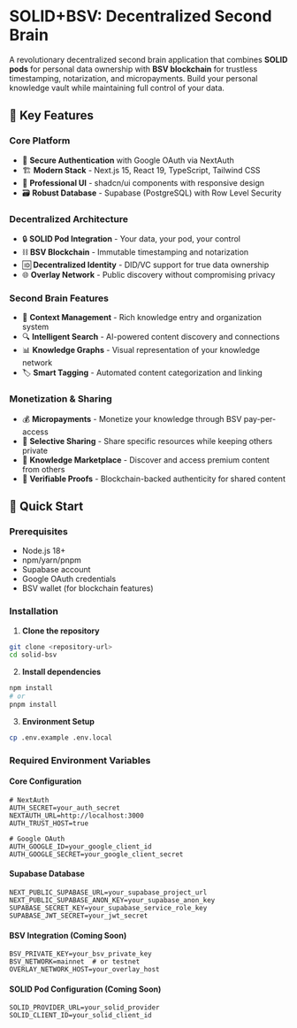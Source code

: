 # SOLID+BSV: Decentralized Second Brain

A revolutionary decentralized second brain application that combines **SOLID pods** for personal data ownership with **BSV blockchain** for trustless timestamping, notarization, and micropayments. Build your personal knowledge vault while maintaining full control of your data.

## 🌟 Key Features

### Core Platform
- 🔐 **Secure Authentication** with Google OAuth via NextAuth
- 🏗️ **Modern Stack** - Next.js 15, React 19, TypeScript, Tailwind CSS
- 🎨 **Professional UI** - shadcn/ui components with responsive design
- 🗃️ **Robust Database** - Supabase (PostgreSQL) with Row Level Security

### Decentralized Architecture
- 🔒 **SOLID Pod Integration** - Your data, your pod, your control
- ⛓️ **BSV Blockchain** - Immutable timestamping and notarization
- 🆔 **Decentralized Identity** - DID/VC support for true data ownership
- 🌐 **Overlay Network** - Public discovery without compromising privacy

### Second Brain Features
- 🧠 **Context Management** - Rich knowledge entry and organization system
- 🔍 **Intelligent Search** - AI-powered content discovery and connections
- 📊 **Knowledge Graphs** - Visual representation of your knowledge network
- 🏷️ **Smart Tagging** - Automated content categorization and linking

### Monetization & Sharing
- 💰 **Micropayments** - Monetize your knowledge through BSV pay-per-access
- 🔗 **Selective Sharing** - Share specific resources while keeping others private
- 🏪 **Knowledge Marketplace** - Discover and access premium content from others
- 📜 **Verifiable Proofs** - Blockchain-backed authenticity for shared content

## 🚀 Quick Start

### Prerequisites
- Node.js 18+ 
- npm/yarn/pnpm
- Supabase account
- Google OAuth credentials
- BSV wallet (for blockchain features)

### Installation

1. **Clone the repository**
```bash
git clone <repository-url>
cd solid-bsv
```

2. **Install dependencies**
```bash
npm install
# or
pnpm install
```

3. **Environment Setup**
```bash
cp .env.example .env.local
```

### Required Environment Variables

#### Core Configuration
```env
# NextAuth
AUTH_SECRET=your_auth_secret
NEXTAUTH_URL=http://localhost:3000
AUTH_TRUST_HOST=true

# Google OAuth
AUTH_GOOGLE_ID=your_google_client_id
AUTH_GOOGLE_SECRET=your_google_client_secret
```

#### Supabase Database
```env
NEXT_PUBLIC_SUPABASE_URL=your_supabase_project_url
NEXT_PUBLIC_SUPABASE_ANON_KEY=your_supabase_anon_key
SUPABASE_SECRET_KEY=your_supabase_service_role_key
SUPABASE_JWT_SECRET=your_jwt_secret
```

#### BSV Integration (Coming Soon)
```env
BSV_PRIVATE_KEY=your_bsv_private_key
BSV_NETWORK=mainnet  # or testnet
OVERLAY_NETWORK_HOST=your_overlay_host
```

#### SOLID Pod Configuration (Coming Soon)
```env
SOLID_PROVIDER_URL=your_solid_provider
SOLID_CLIENT_ID=your_solid_client_id
```
